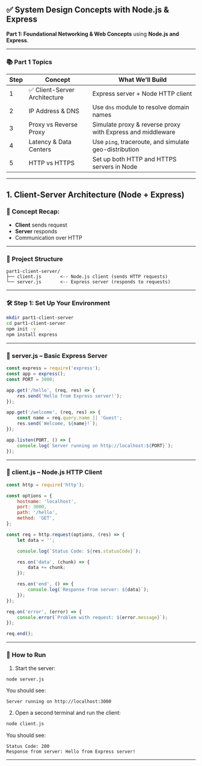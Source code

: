 
## ✅ **System Design Concepts with Node.js & Express**

**Part 1: Foundational Networking & Web Concepts** using **Node.js and Express**.

---

### 📚 Part 1 Topics

| Step | Concept                      | What We’ll Build                                           |
| ---- | ---------------------------- | ---------------------------------------------------------- |
| 1    | ✅ Client-Server Architecture | Express server + Node HTTP client                          |
| 2    | IP Address & DNS             | Use `dns` module to resolve domain names                   |
| 3    | Proxy vs Reverse Proxy       | Simulate proxy & reverse proxy with Express and middleware |
| 4    | Latency & Data Centers       | Use `ping`, traceroute, and simulate geo-distribution      |
| 5    | HTTP vs HTTPS                | Set up both HTTP and HTTPS servers in Node                 |

---

## **1. Client-Server Architecture (Node + Express)**

### 🧠 Concept Recap:

* **Client** sends request
* **Server** responds
* Communication over HTTP

---

### 📂 Project Structure

```
part1-client-server/
├── client.js       <-- Node.js client (sends HTTP requests)
└── server.js       <-- Express server (responds to requests)
```

---

### 🛠️ Step 1: Set Up Your Environment

```bash
mkdir part1-client-server
cd part1-client-server
npm init -y
npm install express
```

---

### 📄 server.js – Basic Express Server

```js
const express = require('express');
const app = express();
const PORT = 3000;

app.get('/hello', (req, res) => {
    res.send('Hello from Express server!');
});

app.get('/welcome', (req, res) => {
    const name = req.query.name || 'Guest';
    res.send(`Welcome, ${name}!`);
});

app.listen(PORT, () => {
    console.log(`Server running on http://localhost:${PORT}`);
});
```

---

### 📄 client.js – Node.js HTTP Client

```js
const http = require('http');

const options = {
    hostname: 'localhost',
    port: 3000,
    path: '/hello',
    method: 'GET',
};

const req = http.request(options, (res) => {
    let data = '';

    console.log(`Status Code: ${res.statusCode}`);

    res.on('data', (chunk) => {
        data += chunk;
    });

    res.on('end', () => {
        console.log(`Response from server: ${data}`);
    });
});

req.on('error', (error) => {
    console.error(`Problem with request: ${error.message}`);
});

req.end();
```

---

### 🧪 How to Run

1. Start the server:

```bash
node server.js
```

You should see:

```
Server running on http://localhost:3000
```

2. Open a second terminal and run the client:

```bash
node client.js
```

You should see:

```
Status Code: 200
Response from server: Hello from Express server!
```

---
